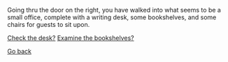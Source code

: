 Going thru the door on the right, you have walked into what seems to be a small office, complete with a writing desk, some bookshelves, and some chairs for guests to sit upon. 

[Check the desk?](3-CA.md)
[Examine the bookshelves?](3-CB.md)

[Go back](2A.md)